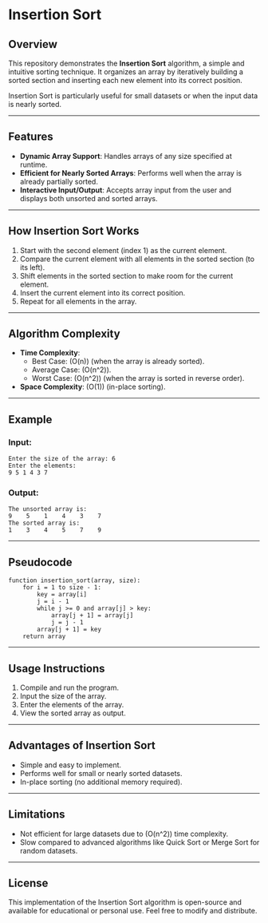 # Insertion Sort

## Overview

This repository demonstrates the **Insertion Sort** algorithm, a simple and intuitive sorting technique. It organizes an array by iteratively building a sorted section and inserting each new element into its correct position. 

Insertion Sort is particularly useful for small datasets or when the input data is nearly sorted.

---

## Features

- **Dynamic Array Support**: Handles arrays of any size specified at runtime.
- **Efficient for Nearly Sorted Arrays**: Performs well when the array is already partially sorted.
- **Interactive Input/Output**: Accepts array input from the user and displays both unsorted and sorted arrays.

---

## How Insertion Sort Works

1. Start with the second element (index 1) as the current element.
2. Compare the current element with all elements in the sorted section (to its left).
3. Shift elements in the sorted section to make room for the current element.
4. Insert the current element into its correct position.
5. Repeat for all elements in the array.

---

## Algorithm Complexity

- **Time Complexity**:
  - Best Case: \(O(n)\) (when the array is already sorted).
  - Average Case: \(O(n^2)\).
  - Worst Case: \(O(n^2)\) (when the array is sorted in reverse order).
- **Space Complexity**: \(O(1)\) (in-place sorting).

---

## Example

### Input:
```plaintext
Enter the size of the array: 6
Enter the elements:
9 5 1 4 3 7
```

### Output:
```plaintext
The unsorted array is:
9    5    1    4    3    7
The sorted array is:
1    3    4    5    7    9
```

---

## Pseudocode

```plaintext
function insertion_sort(array, size):
    for i = 1 to size - 1:
        key = array[i]
        j = i - 1
        while j >= 0 and array[j] > key:
            array[j + 1] = array[j]
            j = j - 1
        array[j + 1] = key
    return array
```

---

## Usage Instructions

1. Compile and run the program.
2. Input the size of the array.
3. Enter the elements of the array.
4. View the sorted array as output.

---

## Advantages of Insertion Sort

- Simple and easy to implement.
- Performs well for small or nearly sorted datasets.
- In-place sorting (no additional memory required).

---

## Limitations

- Not efficient for large datasets due to \(O(n^2)\) time complexity.
- Slow compared to advanced algorithms like Quick Sort or Merge Sort for random datasets.

---

## License

This implementation of the Insertion Sort algorithm is open-source and available for educational or personal use. Feel free to modify and distribute.